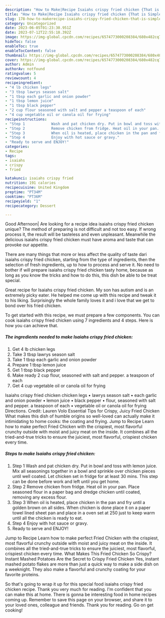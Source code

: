 ```yaml
---
description: "How to Make|Recipe Isaiahs crispy fried chicken {That is Simple"
title: "How to Make|Recipe Isaiahs crispy fried chicken {That is Simple"
slug: 178-how-to-makerecipe-isaiahs-crispy-fried-chicken-that-is-simple
category: Uncategorized
date: 2023-06-05T01:23:30.951Z
date: 2023-07-12T22:55:18.392Z
image: https://img-global.cpcdn.com/recipes/6574773000208384/680x482cq70/isaiahs-crispy-fried-chicken-recipe-main-photo.jpg
hideToc: false
enableToc: true
enableTocContent: false
thumbnail: https://img-global.cpcdn.com/recipes/6574773000208384/680x482cq70/isaiahs-crispy-fried-chicken-recipe-main-photo.jpg
cover: https://img-global.cpcdn.com/recipes/6574773000208384/680x482cq70/isaiahs-crispy-fried-chicken-recipe-main-photo.jpg
author: Admin
authorAv: notfound
ratingvalue: 5
reviewcount: 4
recipeingredient:
- "4 lb chicken legs"
- "3 tbsp lawrys season salt"
- "1 tbsp each garlic and onion powder"
- "1 tbsp lemon juice"
- "1 tbsp black pepper"
- "2 cup flour seasoned with salt and pepper a teaspoon of each"
- "4 cup vegetable oil or canola oil for frying"
recipeinstructions:
- "Step 1            Wash and pat chicken dry. Put in bowl and toss with lemon juice. Mix all seasonings together in a bowl and sprinkle over chicken pieces until well coated. Let chicken set in fridge for at least 30 mins. This step can be done before work and left until you get home."
- "Step 2            Remove chicken from fridge. Heat oil in your pan. Place seasoned flour in a paper bag and dredge chicken until coated, removing any excess flour."
- "Step 3            When oil is heated, place chicken in the pan and fry until a golden brown on all sides. When chicken is done place it on a paper towel lined sheet pan and place in a oven set at 250 just to keep warm until all the chicken is ready to eat."
- "Step 4            Enjoy with hot sauce or gravy."
- "Ready to serve and ENJOY!"
categories:
- Recipe
tags:
- isaiahs
- crispy
- fried

katakunci: isaiahs crispy fried 
nutrition: 191 calories
recipecuisine: United Kingdom
preptime: "PT34M"
cooktime: "PT36M"
recipeyield: "1"
recipecategory: Dessert

---
```



Good Afternoon| Are looking for a recipe idea isaiahs crispy fried chicken unique? The method of preparing is not difficult and not too easy. If wrong process it, the result will be tasteless and even unpleasant. Meanwhile the delicious isaiahs crispy fried chicken must have aroma and taste that can provoke our appetite.






There are many things that more or less affect the quality of taste dari isaiahs crispy fried chicken, starting from the type of ingredients, then the selection of fresh ingredients, up to how to process and serve it. No need to bother if will prepare isaiahs crispy fried chicken tasty home, because as long as you know the tricks and how to do this, this dish be able to be treat special.


Great recipe for Isaiahs crispy fried chicken. My son has autism and is an extremely picky eater. He helped me come up with this recipe and tweak it to his liking. Surprisingly the whole family loves it and i love that we get to bond over his fried chicken.


To get started with this recipe, we must prepare a few components. You can cook isaiahs crispy fried chicken using 7 ingredients and 4 steps. Here is how you can achieve that.

<!--inarticleads1-->

##### The ingredients needed to make Isaiahs crispy fried chicken:

1. Get 4 lb chicken legs
1. Take 3 tbsp lawrys season salt
1. Take 1 tbsp each garlic and onion powder
1. Prepare 1 tbsp lemon juice
1. Get 1 tbsp black pepper
1. Make ready 2 cup flour, seasoned with salt and pepper. a teaspoon of each
1. Get 4 cup vegetable oil or canola oil for frying


Isaiahs crispy fried chicken chicken legs • lawrys season salt • each garlic and onion powder • lemon juice • black pepper • flour, seasoned with salt and pepper. a teaspoon of each • vegetable oil or canola oil for frying Directions. Credit: Lauren Volo Essential Tips for Crispy, Juicy Fried Chicken What makes this dish of humble origins so well-loved can actually make it intimidating to home cooks: the coating and frying. Jump to Recipe Learn how to make perfect Fried Chicken with the crispiest, most flavorful crunchy outside with moist and juicy meat on the inside. It combines all the tried-and-true tricks to ensure the juiciest, most flavorful, crispiest chicken every time. 

<!--inarticleads2-->

##### Steps to make Isaiahs crispy fried chicken:

1. Step 1            Wash and pat chicken dry. Put in bowl and toss with lemon juice. Mix all seasonings together in a bowl and sprinkle over chicken pieces until well coated. Let chicken set in fridge for at least 30 mins. This step can be done before work and left until you get home.
1. Step 2            Remove chicken from fridge. Heat oil in your pan. Place seasoned flour in a paper bag and dredge chicken until coated, removing any excess flour.
1. Step 3            When oil is heated, place chicken in the pan and fry until a golden brown on all sides. When chicken is done place it on a paper towel lined sheet pan and place in a oven set at 250 just to keep warm until all the chicken is ready to eat.
1. Step 4            Enjoy with hot sauce or gravy.
1. Ready to serve and ENJOY!

Jump to Recipe Learn how to make perfect Fried Chicken with the crispiest, most flavorful crunchy outside with moist and juicy meat on the inside. It combines all the tried-and-true tricks to ensure the juiciest, most flavorful, crispiest chicken every time. What Makes This Fried Chicken So Crispy? Instant Mashed Potatoes Are the Secret to Crispy Fried Chicken Yes, instant mashed potato flakes are more than just a quick way to make a side dish on a weeknight. They also make a flavorful and crunchy coating for your favorite proteins. 

So that's going to wrap it up for this special food isaiahs crispy fried chicken recipe. Thank you very much for reading. I'm confident that you can make this at home. There is gonna be interesting food in home recipes coming up. Remember to save this page on your browser, and share it to your loved ones, colleague and friends. Thank you for reading. Go on get cooking!
